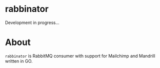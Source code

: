 # rabbinator
Development in progress...

# About 
`rabbinator` is RabbitMQ consumer with support for Mailchimp and Mandrill written in GO.

